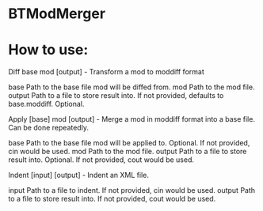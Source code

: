 # BTModMerger

# How to use:

Diff base mod [output]  - Transform a mod to moddiff format

base     Path to the base file mod will be diffed from.
mod      Path to the mod file.
output   Path to a file to store result into. If not provided, defaults to base.moddiff. Optional.

Apply [base] mod [output]  - Merge a mod in moddiff format into a base file. Can be done repeatedly.

base     Path to the base file mod will be applied to. Optional. If not provided, cin would be used.
mod      Path to the mod file.
output   Path to a file to store result into. Optional. If not provided, cout would be used.

Indent [input] [output]  - Indent an XML file.

input    Path to a file to indent. If not provided, cin would be used.
output   Path to a file to store result into. If not provided, cout would be used.

